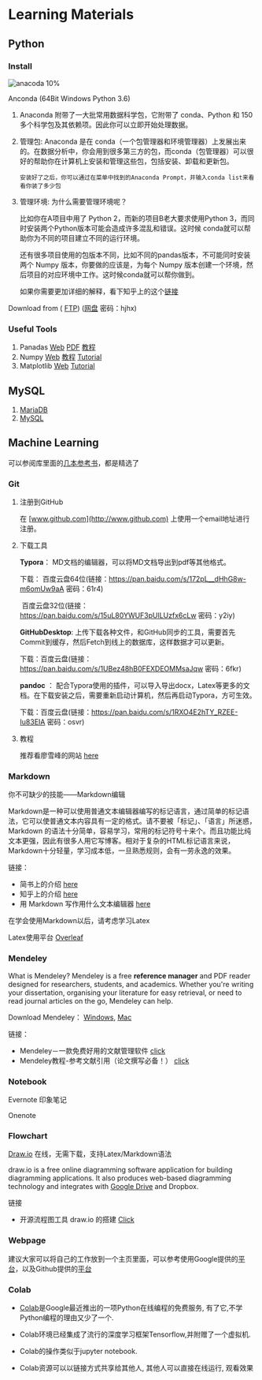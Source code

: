 # Learning Materials

## Python

### Install

![anacoda 10%](https://www.anaconda.com/wp-content/themes/anaconda/images/logo-dark.png)

Anconda (64Bit Windows Python 3.6)

1. Anaconda 附带了一大批常用数据科学包，它附带了 conda、Python 和 150 多个科学包及其依赖项。因此你可以立即开始处理数据。

2. 管理包:  Anaconda 是在 conda（一个包管理器和环境管理器）上发展出来的。在数据分析中，你会用到很多第三方的包，而conda（包管理器）可以很好的帮助你在计算机上安装和管理这些包，包括安装、卸载和更新包。

   `安装好了之后，你可以通过在菜单中找到的Anaconda Prompt，并输入conda list来看看你装了多少包`

3. 管理环境: 为什么需要管理环境呢？

   比如你在A项目中用了 Python 2，而新的项目B老大要求使用Python 3，而同时安装两个Python版本可能会造成许多混乱和错误。这时候 conda就可以帮助你为不同的项目建立不同的运行环境。

   还有很多项目使用的包版本不同，比如不同的pandas版本，不可能同时安装两个 Numpy 版本，你要做的应该是，为每个 Numpy 版本创建一个环境，然后项目的对应环境中工作。这时候conda就可以帮你做到。

   如果你需要更加详细的解释，看下知乎上的这个[链接](https://www.zhihu.com/question/58033789)

Download from ( [FTP](ftp://10.23.0.2/Tools)) ([网盘](https://pan.baidu.com/s/1C_8CWPGuSgg1G_W8DQh-nw)  密码：hjhx)

### Useful Tools

1. Panadas [Web](http://pandas.pydata.org/) [PDF](http://pandas.pydata.org/pandas-docs/stable/pandas.pdf) [教程](https://www.yiibai.com/pandas/python_pandas_series.html)
2. Numpy [Web](http://www.numpy.org/) [教程](https://www.yiibai.com/numpy/) [Tutorial](https://docs.scipy.org/doc/numpy/user/quickstart.html)
3. Matplotlib  [Web](https://matplotlib.org/api/pyplot_api.html)  [Tutorial](https://matplotlib.org/users/pyplot_tutorial.html)

## MySQL

1. [MariaDB](../Database/readme.md)
2. [MySQL](https://github.com/diobrando-jojo/SQL)
       

## Machine Learning

可以参阅库里面的[几本参考书](https://github.com/quantitiveFund/pyQuant/tree/master/Learning/MachineLearning/Reading)，都是精选了



### Git

1. 注册到GitHub

   在 [www.github.com](http://www.github.com) 上使用一个email地址进行注册。

2. 下载工具

   **Typora**： MD文档的编辑器，可以将MD文档导出到pdf等其他格式。

   下载： 百度云盘64位(链接：https://pan.baidu.com/s/172pL__dHhG8w-m6omUw9aA 密码：61r4)

   ​             百度云盘32位(链接：https://pan.baidu.com/s/15uL80YWUF3pUlLUzfx6cLw 密码：y2iy)

   **GitHubDesktop**: 上传下载各种文件，和GitHub同步的工具，需要首先Commit到缓存，然后Fetch到线上的数据库，这样数据才可以更新。

   下载：百度云盘(链接：https://pan.baidu.com/s/1UBez48hB0FEXDEOMMsaJqw 密码：6fkr)

   **pandoc** ： 配合Typora使用的插件，可以导入导出docx，Latex等更多的文档。在下载安装之后，需要重新启动计算机，然后再启动Typora，方可生效。

   下载：百度云盘(链接：https://pan.baidu.com/s/1RXO4E2hTY_RZEE-Iu83EIA 密码：osvr)

3. 教程

   推荐看廖雪峰的网站 [here](https://www.liaoxuefeng.com/wiki/0013739516305929606dd18361248578c67b8067c8c017b000)

### Markdown

你不可缺少的技能——Markdown编辑

Markdown是一种可以使用普通文本编辑器编写的标记语言，通过简单的标记语法，它可以使普通文本内容具有一定的格式。请不要被「标记」、「语言」所迷惑，Markdown 的语法十分简单，容易学习，常用的标记符号十来个。而且功能比纯文本更强，因此有很多人用它写博客。相对于复杂的HTML标记语言来说，Markdown十分轻量，学习成本低，一旦熟悉规则，会有一劳永逸的效果。

链接：

- 简书上的介绍 [here](https://www.jianshu.com/p/3e906d2ce346)
- 知乎上的介绍 [here](https://www.zhihu.com/topic/19590742/hot)
- 用 Markdown 写作用什么文本编辑器 [here](https://www.zhihu.com/question/19637157/answer/78063239)



在学会使用Markdown以后，请考虑学习Latex

Latex使用平台 [Overleaf](https://www.overleaf.com/project)



### Mendeley

What is Mendeley? Mendeley is a free **reference manager** and PDF reader designed for researchers, students, and academics. Whether you're writing your dissertation, organising your literature for easy retrieval, or need to read journal articles on the go, Mendeley can help.

Download Mendeley：  [Windows](https://www.mendeley.com/autoupdates/installer/Windows-x86/stable-incoming), [Mac](https://www.mendeley.com/download-desktop-new/macOS)

链接：

- Mendeley－一款免费好用的文献管理软件 [click](https://zhuanlan.zhihu.com/p/28762628)
- Mendeley教程-参考文献引用（论文撰写必备！） [click](https://zhuanlan.zhihu.com/p/32249499)



### Notebook

Evernote 印象笔记 

Onenote



### Flowchart

[Draw.io](http://draw.io)  在线，无需下载，支持Latex/Markdown语法

draw.io is a free online diagramming software application for building diagramming applications. It also produces web-based diagramming technology and integrates with [Google Drive](https://drive.google.com/drive/my-drive) and Dropbox. 

链接

- 开源流程图工具 draw.io 的搭建 [Click](https://zhuanlan.zhihu.com/p/98635546)



### Webpage

建议大家可以将自己的工作放到一个主页里面，可以参考使用Google提供的[平台](https://sites.google.com/new)，以及Github提供的[平台](https://pages.github.com/)



### Colab

- [Colab](https://colab.research.google.com)是Google最近推出的一项Python在线编程的免费服务, 有了它,不学Python编程的理由又少了一个.

- Colab环境已经集成了流行的深度学习框架Tensorflow,并附赠了一个虚拟机. 

- Colab的操作类似于jupyter notebook.
- Colab资源可以以链接方式共享给其他人, 其他人可以直接在线运行, 观看效果



